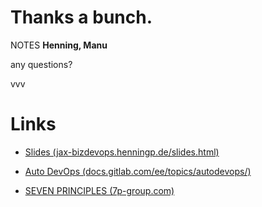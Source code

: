 #   Thanks a bunch.<!-- .element: class="fragment shrink" data-fragment-index="1" -->

NOTES
**Henning, Manu**

any questions?

vvv

#   Links<!-- .element: class="fragment shrink" data-fragment-index="1" -->

  - [Slides (jax-bizdevops.henningp.de/slides.html)](https://jax-bizdevops.henningp.de/slides.html)

  - [Auto DevOps (docs.gitlab.com/ee/topics/autodevops/)](https://docs.gitlab.com/ee/topics/autodevops/)

  - [SEVEN PRINCIPLES (7p-group.com)](https://7p-group.com)

